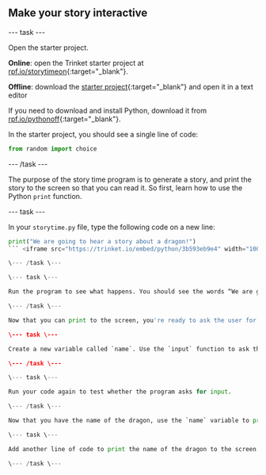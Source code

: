 ## Make your story interactive

\--- task \---

Open the starter project.

**Online**: open the Trinket starter project at [rpf.io/storytimeon](https://rpf.io/storytimeon){:target="_blank"}.

**Offline**: download the [starter project](https://rpf.io/p/en/storytime-go){:target="_blank"} and open it in a text editor

If you need to download and install Python, download it from [rpf.io/pythonoff](https://rpf.io/pythonoff){:target="_blank"}.

In the starter project, you should see a single line of code:

```python
from random import choice
```

\--- /task \---

The purpose of the story time program is to generate a story, and print the story to the screen so that you can read it. So first, learn how to use the Python `print` function.

\--- task \---

In your `storytime.py` file, type the following code on a new line:

```python
print("We are going to hear a story about a dragon!")
``` <iframe src="https://trinket.io/embed/python/3b593eb9e4" width="100%" height="600" frameborder="0" marginwidth="0" marginheight="0" allowfullscreen mark="crwd-mark"></iframe> 

\--- /task \---

\--- task \---

Run the program to see what happens. You should see the words “We are going to hear a story about a dragon!” appear in the output display.

\--- /task \---

Now that you can print to the screen, you're ready to ask the user for input, to learn more about the dragon.

\--- task \---

Create a new variable called `name`. Use the `input` function to ask the user for the dragon's name. Store the input name in the new `name` variable. <iframe src="https://trinket.io/embed/python/0de60dee6d" width="100%" height="600" frameborder="0" marginwidth="0" marginheight="0" allowfullscreen mark="crwd-mark"></iframe> 

\--- /task \---

\--- task \---

Run your code again to test whether the program asks for input.

\--- /task \---

Now that you have the name of the dragon, use the `name` variable to print the name to the screen. In Python, you can use the `+` operator to join strings together.

\--- task \---

Add another line of code to print the name of the dragon to the screen. Then run your code. <iframe src="https://trinket.io/embed/python/e651eca8ca" width="100%" height="600" frameborder="0" marginwidth="0" marginheight="0" allowfullscreen mark="crwd-mark"></iframe> 

\--- /task \---